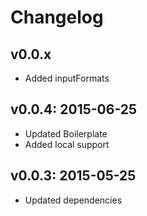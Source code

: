 # Changelog

## v0.0.x

- Added inputFormats

## v0.0.4: 2015-06-25

- Updated Boilerplate
- Added local support

## v0.0.3: 2015-05-25

- Updated dependencies

